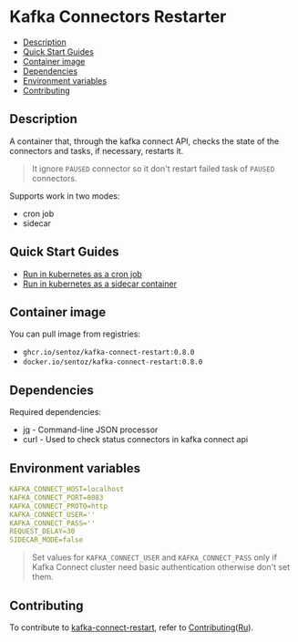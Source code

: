 # Kafka Connectors Restarter <!-- omit in toc -->

* [Description](#description)
* [Quick Start Guides](#quick-start-guides)
* [Container image](#container-image)
* [Dependencies](#dependencies)
* [Environment variables](#environment-variables)
* [Contributing](#contributing)

## Description

A container that, through the kafka connect API, checks the state of the
connectors and tasks, if necessary, restarts it.

> It ignore `PAUSED` connector so it don't restart failed task of
> `PAUSED` connectors.

Supports work in two modes:  

* cron job
* sidecar

## Quick Start Guides

* [Run in kubernetes as a cron job](docs/cronjob.md)
* [Run in kubernetes as a sidecar container](docs/sidecar.md)

## Container image

You can pull image from registries:

* `ghcr.io/sentoz/kafka-connect-restart:0.8.0`
* `docker.io/sentoz/kafka-connect-restart:0.8.0`

## Dependencies

Required dependencies:

* [jq](https://github.com/stedolan/jq) - Command-line JSON processor
* curl - Used to check status connectors in kafka connect api

## Environment variables

```yaml
KAFKA_CONNECT_HOST=localhost
KAFKA_CONNECT_PORT=8083
KAFKA_CONNECT_PROTO=http
KAFKA_CONNECT_USER=''
KAFKA_CONNECT_PASS=''
REQUEST_DELAY=30
SIDECAR_MODE=false
```

> Set values for `KAFKA_CONNECT_USER` and `KAFKA_CONNECT_PASS` only if Kafka
> Connect cluster need basic authentication otherwise don't set them.

## Contributing

To contribute to [kafka-connect-restart][], refer to [Contributing][]([Ru][]).

<!-- Links -->

[kafka-connect-restart]: https://github.com/sentoz/kafka-connect-restart
[Contributing]: ./CONTRIBUTING.md
[Ru]: ./CONTRIBUTING_RU.md

<!--
Title: Kafka Connectors Restart
Description: Restart you connectors in Kafka Connect.
Author: sentoz
Keywords:
  kafka connect restart
  kafka connectors restart
  debezium connector restart
-->
